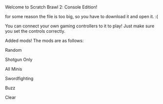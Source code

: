 Welcome to Scratch Brawl 2: Console Edition!

for some reason the file is too big, so you have to download it and open it. :(

You can connect your own gaming controllers to it to play! Just make sure you set the controls correctly.


Added mods! The mods are as follows:

Random

Shotgun Only

All Minis

Swordfighting 

Buzz

Clear

